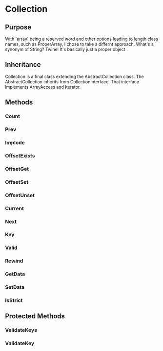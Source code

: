 # Collection

## Purpose

With 'array' being a reserved word and other options leading to length class names, such as ProperArray, I chose to 
take a differnt approach. What's a synonym of String? Twine! It's basically just a proper object .

## Inheritance

Collection is a final class extending the AbstractCollection class. The AbstractCollection inherits from 
CollectionInterface. That interface implements ArrayAccess and Iterator.

## Methods

### Count

### Prev

### Implode

### OffsetExists

### OffsetGet

### OffsetSet

### OffsetUnset

### Current

### Next

### Key

### Valid

### Rewind

### GetData

### SetData

### IsStrict

## Protected Methods

### ValidateKeys

### ValidateKey
